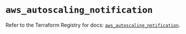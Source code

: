 # `aws_autoscaling_notification`

Refer to the Terraform Registry for docs: [`aws_autoscaling_notification`](https://registry.terraform.io/providers/hashicorp/aws/5.38.0/docs/resources/autoscaling_notification).
